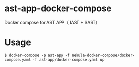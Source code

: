 # ast-app-docker-compose
Docker compose for AST APP（ IAST + SAST）

# Usage
```shell
$ docker-compose -p ast-app -f nebula-docker-compose/docker-compose.yaml -f ast-app/docker-compose.yaml up
```
